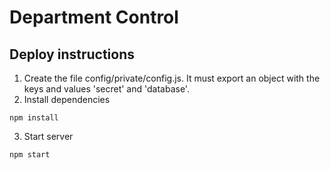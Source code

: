 # Department Control

## Deploy instructions

1. Create the file config/private/config.js. It must export an object with the keys and values 'secret' and 'database'.
2. Install dependencies
```
npm install
```
3. Start server
```
npm start
```

